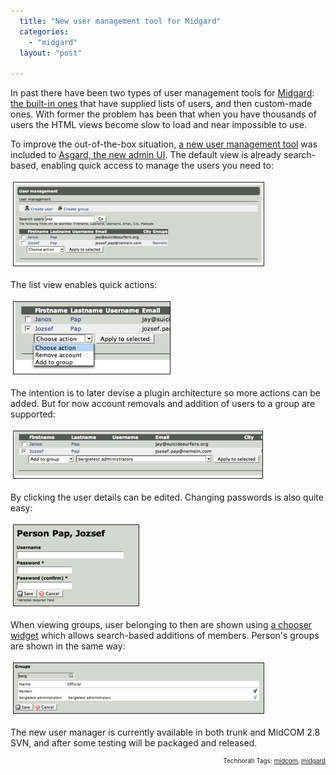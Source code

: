 ```yaml
---
  title: "New user management tool for Midgard"
  categories: 
    - "midgard"
  layout: "post"

---
```

In past there have been two types of user management tools for <a href="http://www.midgard-project.org/">Midgard</a>: <a href="http://www.midgard-project.org/documentation/getting-started-create-groups/">the built-in ones</a> that have supplied lists of users, and then custom-made ones. With former the problem has been that when you have thousands of users the HTML views become slow to load and near impossible to use.

To improve the out-of-the-box situation, <a href="http://trac.midgard-project.org/browser/trunk/midcom/midcom.admin.user">a new user management tool</a> was included to <a href="http://bergie.iki.fi/blog/building_a_new_admin_interface_for_midgard.html">Asgard, the new admin UI</a>. The default view is already search-based, enabling quick access to manage the users you need to:

<img src="/files/asgard-usermanager-search.jpg" height="133" width="400" border="1" hspace="4" vspace="4" alt="Asgard-Usermanager-Search" />

The list view enables quick actions:

<img src="/files/asgard-usermanager-quickactions-1.jpg" height="115" width="250" border="1" hspace="4" vspace="4" alt="Asgard-Usermanager-Quickactions-1" />

The intention is to later devise a plugin architecture so more actions can be added. But for now account removals and addition of users to a group are supported:

<img src="/files/asgard-usermanager-quickactions-addgroup.jpg" height="75" width="398" border="1" hspace="4" vspace="4" alt="Asgard-Usermanager-Quickactions-Addgroup" />

By clicking the user details can be edited. Changing passwords is also quite easy:

<img src="/files/asgard-usermanager-account.jpg" height="129" width="200" border="1" hspace="4" vspace="4" alt="Asgard-Usermanager-Account" />

When viewing groups, user belonging to then are shown using <a href="http://bergie.iki.fi/blog/creation_mode_for_midgard-s_chooser_widget.html">a chooser widget</a> which allows search-based additions of members. Person's groups are shown in the same way:

<img src="/files/asgard-usermanager-user-groups.jpg" height="80" width="400" border="1" hspace="4" vspace="4" alt="Asgard-Usermanager-User-Groups" />

The new user manager is currently available in both trunk and MidCOM 2.8 SVN, and after some testing will be packaged and released.

<!-- technorati tags start --><p style="text-align:right;font-size:10px;">Technorati Tags: <a href="http://www.technorati.com/tag/midcom" rel="tag">midcom</a>, <a href="http://www.technorati.com/tag/midgard" rel="tag">midgard</a></p><!-- technorati tags end -->